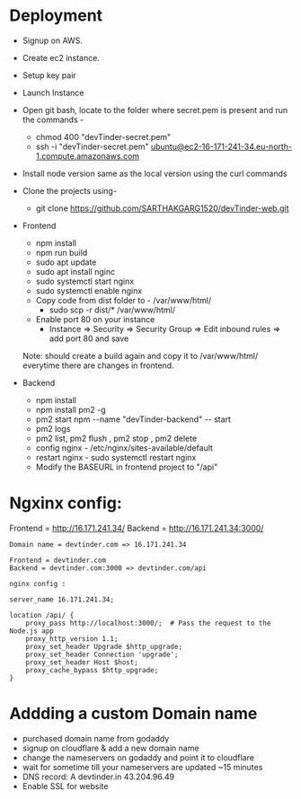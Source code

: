 # Deployment
- Signup on AWS.
- Create ec2 instance.
- Setup key pair
- Launch Instance
- Open git bash, locate to the folder where secret.pem is present and run the commands - 
    - chmod 400 "devTinder-secret.pem"
    - ssh -i "devTinder-secret.pem" ubuntu@ec2-16-171-241-34.eu-north-1.compute.amazonaws.com
- Install node version same as the local version using the curl commands
- Clone the projects using-
    - git clone https://github.com/SARTHAKGARG1520/devTinder-web.git

- Frontend 
    - npm install
    - npm run build
    - sudo apt update
    - sudo apt install nginc
    - sudo systemctl start nginx
    - sudo systemctl enable nginx
    - Copy code from dist folder to - /var/www/html/
        - sudo scp -r dist/* /var/www/html/
    - Enable port 80 on your instance
        - Instance => Security => Security Group => Edit inbound rules => add port 80 and save
    
    Note: should create a build again and copy it to /var/www/html/ everytime there are changes in frontend.

- Backend
    - npm install
    - npm install pm2 -g
    - pm2 start npm --name "devTinder-backend" -- start
    - pm2 logs
    - pm2 list, pm2 flush <name> , pm2 stop <name>, pm2 delete <name>
    - config nginx - /etc/nginx/sites-available/default
    - restart nginx - sudo systemctl restart nginx
    - Modify the BASEURL in frontend project to "/api" 

# Ngxinx config: 
   Frontend = http://16.171.241.34/
   Backend = http://16.171.241.34:3000/

    Domain name = devtinder.com => 16.171.241.34

    Frontend = devtinder.com
    Backend = devtinder.com:3000 => devtinder.com/api

    nginx config : 

    server_name 16.171.241.34;

    location /api/ {
        proxy_pass http://localhost:3000/;  # Pass the request to the Node.js app
        proxy_http_version 1.1;
        proxy_set_header Upgrade $http_upgrade;
        proxy_set_header Connection 'upgrade';
        proxy_set_header Host $host;
        proxy_cache_bypass $http_upgrade;
    }

# Addding a custom Domain name
- purchased domain name from godaddy
- signup on cloudflare & add a new domain name
- change the nameservers on godaddy and point it to cloudflare
- wait for sometime till your nameservers are updated ~15 minutes
- DNS record: A devtinder.in 43.204.96.49
- Enable SSL for website 

